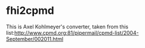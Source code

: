 fhi2cpmd
===
This is Axel Kohlmeyer's converter, taken from this list:http://www.cpmd.org:81/pipermail/cpmd-list/2004-September/002011.html 
